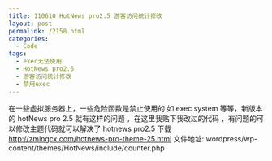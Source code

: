```yaml
---
title: 110610 HotNews pro2.5 游客访问统计修改
layout: post
permalink: /2158.html
categories:
  - Code
tags:
  - exec无法使用
  - HotNews pro2.5
  - 游客访问统计修改
  - 禁用exec
---
```

在一些虚拟服务器上，一些危险函数是禁止使用的 如 exec system 等等，新版本的 hotNews pro 2.5 就有这样的问题 ，在这里我贴下我改过的代码 ，有问题的可以修改主题代码就可以解决了 hotnews pro2.5 下载 http://zmingcx.com/hotnews-pro-theme-25.html 文件地址: wordpress/wp-content/themes/HotNews/include/counter.php